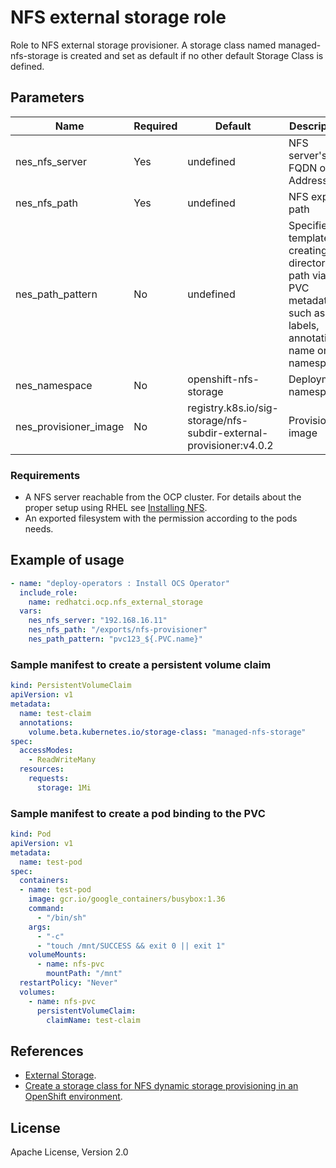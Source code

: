 # NFS external storage role

Role to NFS external storage provisioner. A storage class named managed-nfs-storage is created and set as default if no other default Storage Class is defined.

## Parameters

Name                        | Required  | Default                | Description
--------------------------- |-----------|------------------------|--------------------------------------
nes_nfs_server              | Yes       | undefined              | NFS server's FQDN or IP Address
nes_nfs_path                | Yes       | undefined              | NFS export path
nes_path_pattern            | No        | undefined              | Specifies a template for creating a directory path via PVC metadata's such as labels, annotations, name or namespace
nes_namespace               | No        | openshift-nfs-storage  | Deployment namespace
nes_provisioner_image       | No        | registry.k8s.io/sig-storage/nfs-subdir-external-provisioner:v4.0.2 | Provisioner image

### Requirements

* A NFS server reachable from the OCP cluster. For details about the proper setup using RHEL see [Installing NFS](https://access.redhat.com/documentation/en-us/red_hat_enterprise_linux/9/html/managing_file_systems/exporting-nfs-shares_managing-file-systems#installing-nfs_exporting-nfs-shares).
* An exported filesystem with the permission according to the pods needs.

## Example of usage

```yaml
- name: "deploy-operators : Install OCS Operator"
  include_role:
    name: redhatci.ocp.nfs_external_storage
  vars:
    nes_nfs_server: "192.168.16.11"
    nes_nfs_path: "/exports/nfs-provisioner"
    nes_path_pattern: "pvc123_${.PVC.name}"
```

### Sample manifest to create a persistent volume claim
```yaml
kind: PersistentVolumeClaim
apiVersion: v1
metadata:
  name: test-claim
  annotations:
    volume.beta.kubernetes.io/storage-class: "managed-nfs-storage"
spec:
  accessModes:
    - ReadWriteMany
  resources:
    requests:
      storage: 1Mi
```

### Sample manifest to create a pod binding to the PVC
```yaml
kind: Pod
apiVersion: v1
metadata:
  name: test-pod
spec:
  containers:
  - name: test-pod
    image: gcr.io/google_containers/busybox:1.36
    command:
      - "/bin/sh"
    args:
      - "-c"
      - "touch /mnt/SUCCESS && exit 0 || exit 1"
    volumeMounts:
      - name: nfs-pvc
        mountPath: "/mnt"
  restartPolicy: "Never"
  volumes:
    - name: nfs-pvc
      persistentVolumeClaim:
        claimName: test-claim
```

## References

* [External Storage](https://github.com/kubernetes-retired/external-storage/tree/master/nfs-client).
* [Create a storage class for NFS dynamic storage provisioning in an OpenShift environment](https://www.ibm.com/support/pages/how-do-i-create-storage-class-nfs-dynamic-storage-provisioning-openshift-environment).

## License
Apache License, Version 2.0
